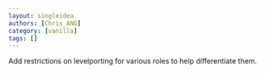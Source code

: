 ```yaml
---
layout: singleidea
authors: [Chris_ANG]
category: [vanilla]
tags: []
---
```

Add restrictions on levelporting for various roles to help differentiate them.
